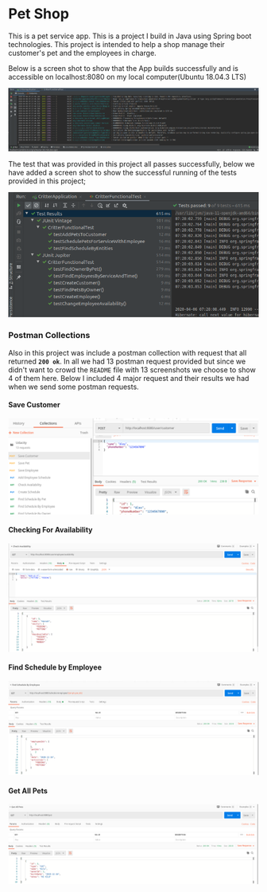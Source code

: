 # Pet Shop

This is a pet service app. This is a project I build in Java using Spring boot technologies. This project is intended to help a shop manage their customer's pet and the employees in charge.

Below is a screen shot to show that the App builds successfully and is accessible on localhost:8080 on my local computer(Ubuntu 18.04.3 LTS)

![build](img/CritterAPP.png)

The test that was provided in this project all passes successfully, below we have added a screen shot to show the successful running of the tests provided in this project;

![test](img/CritterTest.png)

### Postman Collections

Also in this project was include a postman collection with request that all returned **`200 ok`**. In all we had 13 postman request provided but since we didn't want to crowd the `README` file with 13 screenshots we choose to show 4 of them here.
Below I included 4 major request and their results we had when we send some postman requests.

#### Save Customer
![save customer](img/save_customer.png)


#### Checking For Availability
![Availability](img/Critter-check_availability.png)



#### Find Schedule by Employee
![Schedule of Employee](img/Critter-FindSbEm.png)


#### Get All Pets
![All Pets](img/Critter-Get_all_pets.png)




